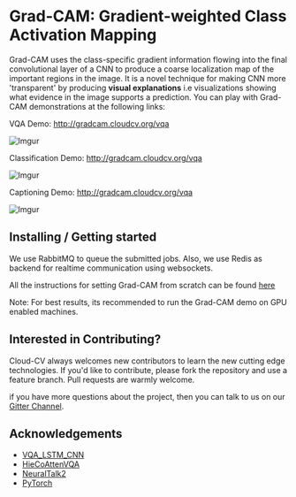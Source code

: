 
# Grad-CAM: Gradient-weighted Class Activation Mapping

Grad-CAM uses the class-specific gradient information flowing into the final convolutional layer of a CNN to produce a coarse localization map of the important regions in the image. It is a novel technique for making CNN more 'transparent' by producing **visual explanations** i.e visualizations showing what evidence in the image supports a prediction. You can play with Grad-CAM demonstrations at the following links:

VQA Demo: http://gradcam.cloudcv.org/vqa

![Imgur](http://i.imgur.com/6jB4lAq.gif)

Classification Demo: http://gradcam.cloudcv.org/vqa

![Imgur](http://i.imgur.com/a1IiQg4.gif)

Captioning Demo: http://gradcam.cloudcv.org/vqa

![Imgur](http://i.imgur.com/BsOOpIn.gif)

## Installing / Getting started

We use RabbitMQ to queue the submitted jobs. Also, we use Redis as backend for realtime communication using websockets.

All the instructions for setting Grad-CAM from scratch can be found  [here](http://github.com/Cloud-CV/Grad-CAM/installation.md)

Note: For best results, its recommended to run the Grad-CAM demo on GPU enabled machines.

## Interested in Contributing?

Cloud-CV always welcomes new contributors to learn the new cutting edge technologies. If you'd like to contribute, please fork the repository and use a feature branch. Pull requests are warmly welcome.

if you have more questions about the project, then you can talk to us on our [Gitter Channel](https://gitter.im/Cloud-CV/Grad-CAM).  

## Acknowledgements

- [VQA_LSTM_CNN](https://github.com/VT-vision-lab/VQA_LSTM_CNN)
- [HieCoAttenVQA](https://github.com/jiasenlu/HieCoAttenVQA)
- [NeuralTalk2](https://github.com/karpathy/neuraltalk2/)
- [PyTorch](https://github.com/hughperkins/pytorch)
